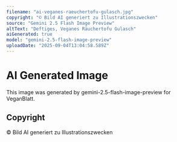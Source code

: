 ```yaml
---
filename: "ai-veganes-raeuchertofu-gulasch.jpg"
copyright: "© Bild AI generiert zu Illustrationszwecken"
source: "Gemini 2.5 Flash Image Preview"
altText: "Deftiges, Veganes Räuchertofu Gulasch"
aiGenerated: true
model: "gemini-2.5-flash-image-preview"
uploadDate: "2025-09-04T13:04:58.589Z"
---
```


# AI Generated Image

This image was generated by gemini-2.5-flash-image-preview for VeganBlatt.

## Copyright
© Bild AI generiert zu Illustrationszwecken
